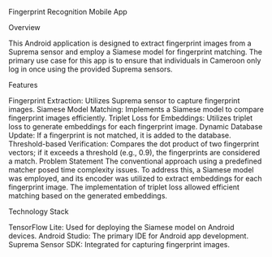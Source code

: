 Fingerprint Recognition Mobile App

Overview 

This Android application is designed to extract fingerprint images from a Suprema sensor and employ a Siamese model for fingerprint matching. The primary use case for this app is to ensure that individuals in Cameroon only log in once using the provided Suprema sensors.

Features

Fingerprint Extraction: Utilizes Suprema sensor to capture fingerprint images.
Siamese Model Matching: Implements a Siamese model to compare fingerprint images efficiently.
Triplet Loss for Embeddings: Utilizes triplet loss to generate embeddings for each fingerprint image.
Dynamic Database Update: If a fingerprint is not matched, it is added to the database.
Threshold-based Verification: Compares the dot product of two fingerprint vectors; if it exceeds a threshold (e.g., 0.9), the fingerprints are considered a match.
Problem Statement
The conventional approach using a predefined matcher posed time complexity issues. To address this, a Siamese model was employed, and its encoder was utilized to extract embeddings for each fingerprint image. The implementation of triplet loss allowed efficient matching based on the generated embeddings.

Technology Stack

TensorFlow Lite: Used for deploying the Siamese model on Android devices.
Android Studio: The primary IDE for Android app development.
Suprema Sensor SDK: Integrated for capturing fingerprint images.
